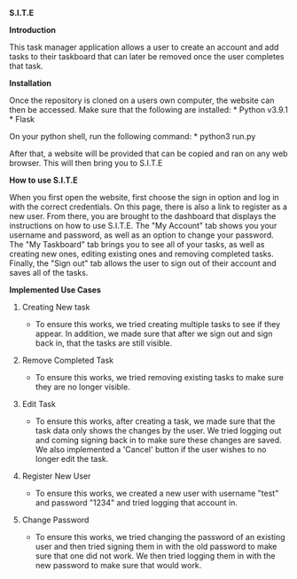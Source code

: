 **S.I.T.E**

**Introduction**

This task manager application allows a user to create an account and add tasks to their taskboard that can later be removed once the user completes that task. 

**Installation**

Once the repository is cloned on a users own computer, the website can then be accessed. Make sure that the following are installed:
     * Python v3.9.1
     * Flask

On your python shell, run the following command:
     * python3 run.py

After that, a website will be provided that can be copied and ran on any web browser. This will then bring you to S.I.T.E

**How to use S.I.T.E**

When you first open the website, first choose the sign in option and log in with the correct credentials. On this page, there is also a link to register as a new user. From there, you are brought to the dashboard that displays the instructions on how to use S.I.T.E. The "My Account" tab shows you your username and password, as well as an option to change your password. The "My Taskboard" tab brings you to see all of your tasks, as well as creating new ones, editing existing ones and removing completed tasks. Finally, the "Sign out" tab allows the user to sign out of their account and saves all of the tasks.

**Implemented Use Cases**

1. Creating New task
   - To ensure this works, we tried creating multiple tasks to see if they appear. In addition, we made sure that after we sign out and sign back in, that the tasks are still visible.
   
2. Remove Completed Task
   - To ensure this works, we tried removing existing tasks to make sure they are no longer visible. 
 
3. Edit Task
   - To ensure this works, after creating a task, we made sure that the task data only shows the changes by the user. We tried logging out and coming signing back in to make sure these changes are saved. We also implemented a 'Cancel' button if the user wishes to no longer edit the task.  
  
4. Register New User
   - To ensure this works, we created a new user with username "test" and password "1234" and tried logging that account in. 

5. Change Password
   - To ensure this works, we tried changing the password of an existing user and then tried signing them in with the old password to make sure that one did not work. We then tried logging them in with the new password to make sure that would work.  
